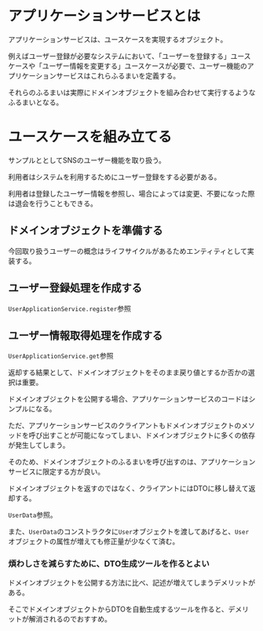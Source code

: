 # アプリケーションサービスとは

アプリケーションサービスは、ユースケースを実現するオブジェクト。

例えばユーザー登録が必要なシステムにおいて、「ユーザーを登録する」ユースケースや「ユーザー情報を変更する」ユースケースが必要で、ユーザー機能のアプリケーションサービスはこれらふるまいを定義する。

それらのふるまいは実際にドメインオブジェクトを組み合わせて実行するようなふるまいとなる。

# ユースケースを組み立てる

サンプルととしてSNSのユーザー機能を取り扱う。

利用者はシステムを利用するためにユーザー登録をする必要がある。

利用者は登録したユーザー情報を参照し、場合によっては変更、不要になった際は退会を行うこともできる。

## ドメインオブジェクトを準備する

今回取り扱うユーザーの概念はライフサイクルがあるためエンティティとして実装する。

## ユーザー登録処理を作成する

`UserApplicationService.register`参照

## ユーザー情報取得処理を作成する

`UserApplicationService.get`参照

返却する結果として、ドメインオブジェクトをそのまま戻り値とするか否かの選択は重要。

ドメインオブジェクトを公開する場合、アプリケーションサービスのコードはシンプルになる。

ただ、アプリケーションサービスのクライアントもドメインオブジェクトのメソッドを呼び出すことが可能になってしまい、ドメインオブジェクトに多くの依存が発生してしまう。

そのため、ドメインオブジェクトのふるまいを呼び出すのは、アプリケーションサービスに限定する方が良い。

ドメインオブジェクトを返すのではなく、クライアントにはDTOに移し替えて返却する。

`UserData`参照。

また、`UserData`のコンストラクタに`User`オブジェクトを渡してあげると、`User`オブジェクトの属性が増えても修正量が少なくて済む。

### 煩わしさを減らすために、DTO生成ツールを作るとよい

ドメインオブジェクトを公開する方法に比べ、記述が増えてしまうデメリットがある。

そこでドメインオブジェクトからDTOを自動生成するツールを作ると、デメリットが解消されるのでおすすめ。
